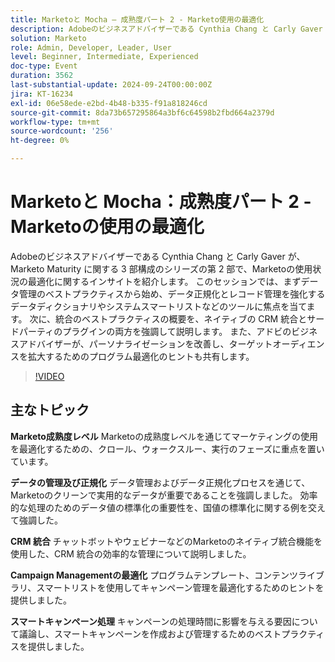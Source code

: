 ```yaml
---
title: Marketoと Mocha – 成熟度パート 2 - Marketo使用の最適化
description: Adobeのビジネスアドバイザーである Cynthia Chang と Carly Gaver が、Marketo Maturity シリーズの第 2 部で、データ管理、CRM 統合、キャンペーンの最適化に焦点を当て、ライブ Q&A を通じてMarketoの使用状況を強化します。
solution: Marketo
role: Admin, Developer, Leader, User
level: Beginner, Intermediate, Experienced
doc-type: Event
duration: 3562
last-substantial-update: 2024-09-24T00:00:00Z
jira: KT-16234
exl-id: 06e58ede-e2bd-4b48-b335-f91a818246cd
source-git-commit: 8da73b657295864a3bf6c64598b2fbd664a2379d
workflow-type: tm+mt
source-wordcount: '256'
ht-degree: 0%

---
```


# Marketoと Mocha：成熟度パート 2 - Marketoの使用の最適化

Adobeのビジネスアドバイザーである Cynthia Chang と Carly Gaver が、Marketo Maturity に関する 3 部構成のシリーズの第 2 部で、Marketoの使用状況の最適化に関するインサイトを紹介します。 このセッションでは、まずデータ管理のベストプラクティスから始め、データ正規化とレコード管理を強化するデータディクショナリやシステムスマートリストなどのツールに焦点を当てます。 次に、統合のベストプラクティスの概要を、ネイティブの CRM 統合とサードパーティのプラグインの両方を強調して説明します。 また、アドビのビジネスアドバイザーが、パーソナライゼーションを改善し、ターゲットオーディエンスを拡大するためのプログラム最適化のヒントも共有します。

>[!VIDEO](https://video.tv.adobe.com/v/3434699/?learn=on)

## 主なトピック

**Marketo成熟度レベル**
Marketoの成熟度レベルを通じてマーケティングの使用を最適化するための、クロール、ウォークスルー、実行のフェーズに重点を置いています。

**データの管理及び正規化**
データ管理およびデータ正規化プロセスを通じて、Marketoのクリーンで実用的なデータが重要であることを強調しました。
効率的な処理のためのデータ値の標準化の重要性を、国値の標準化に関する例を交えて強調した。

**CRM 統合**
チャットボットやウェビナーなどのMarketoのネイティブ統合機能を使用した、CRM 統合の効率的な管理について説明しました。

**Campaign Managementの最適化**
プログラムテンプレート、コンテンツライブラリ、スマートリストを使用してキャンペーン管理を最適化するためのヒントを提供しました。

**スマートキャンペーン処理**
キャンペーンの処理時間に影響を与える要因について議論し、スマートキャンペーンを作成および管理するためのベストプラクティスを提供しました。
